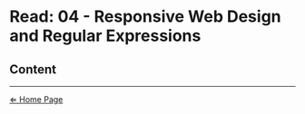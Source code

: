 # Read: 04 - Responsive Web Design and Regular Expressions

## Content




***

[⇐ Home Page](../../README.md)
